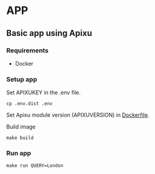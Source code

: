 # APP

## Basic app using Apixu

### Requirements
* Docker

### Setup app

Set APIXUKEY in the .env file.
```
cp .env.dist .env
```

Set Apixu module version (APIXUVERSION) in [Dockerfile](./Dockerfile).

Build image
```
make build
```

### Run app
```
make run QUERY=London
```
